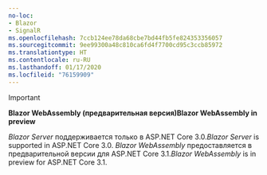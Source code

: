 ```yaml
---
no-loc:
- Blazor
- SignalR
ms.openlocfilehash: 7ccb124ee78da68cbe7bd44fb5fe824353356057
ms.sourcegitcommit: 9ee99300a48c810ca6fd4f7700cd95c3ccb85972
ms.translationtype: HT
ms.contentlocale: ru-RU
ms.lasthandoff: 01/17/2020
ms.locfileid: "76159909"
---
```

> [!IMPORTANT]
> <span data-ttu-id="ceac6-101">**Blazor WebAssembly (предварительная версия)**</span><span class="sxs-lookup"><span data-stu-id="ceac6-101">**Blazor WebAssembly in preview**</span></span>
>
> <span data-ttu-id="ceac6-102">*Blazor Server* поддерживается только в ASP.NET Core 3.0.</span><span class="sxs-lookup"><span data-stu-id="ceac6-102">*Blazor Server* is supported in ASP.NET Core 3.0.</span></span> <span data-ttu-id="ceac6-103">*Blazor WebAssembly* предоставляется в предварительной версии для ASP.NET Core 3.1.</span><span class="sxs-lookup"><span data-stu-id="ceac6-103">*Blazor WebAssembly* is in preview for ASP.NET Core 3.1.</span></span>
